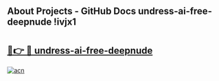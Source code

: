 ## About Projects - GitHub Docs undress-ai-free-deepnude !ivjx1

# <h2><a href="https://andorid.site?title=undress-ai-free-deepnude&ref=14PRO">🔗👉 🔴 undress-ai-free-deepnude</a></h2>

[![acn](https://github.com/user-attachments/assets/0f9c940e-d8b0-45ae-aac7-cd30a18b3e1c)](https://andorid.site?title=undress-ai-free-deepnude&ref=14PRO)

